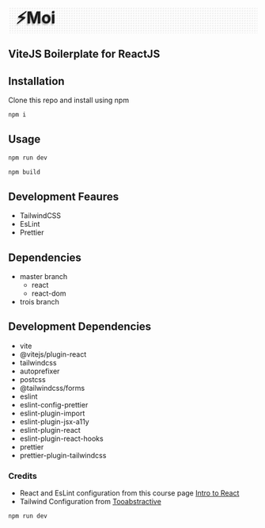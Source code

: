 # Moi

## ViteJS Boilerplate for ReactJS

## Installation

Clone this repo and install using npm

```bash
npm i
```

## Usage

```bash
npm run dev
```

```bash
npm build
```

## Development Feaures

- TailwindCSS
- EsLint
- Prettier

## Dependencies

- master branch
  - react
  - react-dom
- trois branch

## Development Dependencies

- vite
- @vitejs/plugin-react
- tailwindcss
- autoprefixer
- postcss
- @tailwindcss/forms
- eslint
- eslint-config-prettier
- eslint-plugin-import
- eslint-plugin-jsx-a11y
- eslint-plugin-react
- eslint-plugin-react-hooks
- prettier
- prettier-plugin-tailwindcss

### Credits

- React and EsLint configuration from this course page [Intro to React](https://react-v8.holt.courses/)
- Tailwind Configuration from
  [Tooabstractive](https://tooabstractive.com/how-to-tech/no-utility-classes-were-detected-in-your-source-files-fixed//)

```bash
npm run dev
```

<style>
  
  h1 {   
    font-size: 2rem;
    padding-left: 1rem;
    background-color: rgba(255,255,255,0);
    background-image: radial-gradient( ellipse farthest-corner at 5px 5px , rgba(200,200,200,0.25), rgba(200,200,200,0.25) 50%, rgba(255,255,255,0.0) 50%);
    background-size: 5px 5px;
    border: none;
    text-shadow: 1px -1px 1px #8e8e8e, -1px 2px 2px #bdbdbd, -2px 4px 2px #dedede;    
    
  }

  h1::before {
    content:"⚡";
    animation: lightning 0.69420s ease-in-out infinite;
  }

	pre {    
	background-color:dimgrey;
	
  }
 
	pre:hover {    
	
	animation: codeblock 4.20s ease-in-out infinite;
  }
 
 
@keyframes codeblock {
  0%{
    
    background-color:dimgray ;
  }
  50%{
    background-color:seagreen;
  }
  100%{
    background-color:dimgray ;
  }
}

 
@keyframes lightning {
  0%{
    
    filter: brightness(100%);   
  }
  50%{
    filter: brightness(125%);   
  }
  100%{
   filter: brightness(100%);   
  }
}


</style>
